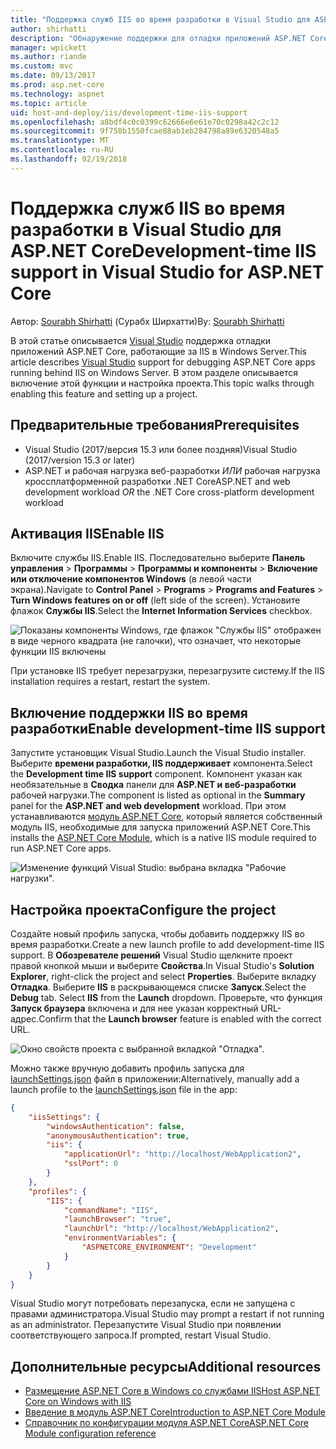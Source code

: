```yaml
---
title: "Поддержка служб IIS во время разработки в Visual Studio для ASP.NET Core"
author: shirhatti
description: "Обнаружение поддержки для отладки приложений ASP.NET Core при запуске за IIS на сервере Windows."
manager: wpickett
ms.author: riande
ms.custom: mvc
ms.date: 09/13/2017
ms.prod: asp.net-core
ms.technology: aspnet
ms.topic: article
uid: host-and-deploy/iis/development-time-iis-support
ms.openlocfilehash: a8bdf4c0c0399c62666e6e61e70c0298a42c2c12
ms.sourcegitcommit: 9f758b1550fcae88ab1eb284798a89e6320548a5
ms.translationtype: MT
ms.contentlocale: ru-RU
ms.lasthandoff: 02/19/2018
---
```

# <a name="development-time-iis-support-in-visual-studio-for-aspnet-core"></a><span data-ttu-id="46d8d-103">Поддержка служб IIS во время разработки в Visual Studio для ASP.NET Core</span><span class="sxs-lookup"><span data-stu-id="46d8d-103">Development-time IIS support in Visual Studio for ASP.NET Core</span></span>

<span data-ttu-id="46d8d-104">Автор: [Sourabh Shirhatti](https://twitter.com/sshirhatti) (Сурабх Ширхатти)</span><span class="sxs-lookup"><span data-stu-id="46d8d-104">By: [Sourabh Shirhatti](https://twitter.com/sshirhatti)</span></span>

<span data-ttu-id="46d8d-105">В этой статье описывается [Visual Studio](https://www.visualstudio.com/vs/) поддержка отладки приложений ASP.NET Core, работающие за IIS в Windows Server.</span><span class="sxs-lookup"><span data-stu-id="46d8d-105">This article describes [Visual Studio](https://www.visualstudio.com/vs/) support for debugging ASP.NET Core apps running behind IIS on Windows Server.</span></span> <span data-ttu-id="46d8d-106">В этом разделе описывается включение этой функции и настройка проекта.</span><span class="sxs-lookup"><span data-stu-id="46d8d-106">This topic walks through enabling this feature and setting up a project.</span></span>

## <a name="prerequisites"></a><span data-ttu-id="46d8d-107">Предварительные требования</span><span class="sxs-lookup"><span data-stu-id="46d8d-107">Prerequisites</span></span>

* <span data-ttu-id="46d8d-108">Visual Studio (2017/версия 15.3 или более поздняя)</span><span class="sxs-lookup"><span data-stu-id="46d8d-108">Visual Studio (2017/version 15.3 or later)</span></span>
* <span data-ttu-id="46d8d-109">ASP.NET и рабочая нагрузка веб-разработки *ИЛИ* рабочая нагрузка кроссплатформенной разработки .NET Core</span><span class="sxs-lookup"><span data-stu-id="46d8d-109">ASP.NET and web development workload *OR* the .NET Core cross-platform development workload</span></span>

## <a name="enable-iis"></a><span data-ttu-id="46d8d-110">Активация IIS</span><span class="sxs-lookup"><span data-stu-id="46d8d-110">Enable IIS</span></span>

<span data-ttu-id="46d8d-111">Включите службы IIS.</span><span class="sxs-lookup"><span data-stu-id="46d8d-111">Enable IIS.</span></span> <span data-ttu-id="46d8d-112">Последовательно выберите **Панель управления** > **Программы** > **Программы и компоненты** > **Включение или отключение компонентов Windows** (в левой части экрана).</span><span class="sxs-lookup"><span data-stu-id="46d8d-112">Navigate to **Control Panel** > **Programs** > **Programs and Features** > **Turn Windows features on or off** (left side of the screen).</span></span> <span data-ttu-id="46d8d-113">Установите флажок **Службы IIS**.</span><span class="sxs-lookup"><span data-stu-id="46d8d-113">Select the **Internet Information Services** checkbox.</span></span>

![Показаны компоненты Windows, где флажок "Службы IIS" отображен в виде черного квадрата (не галочки), что означает, что некоторые функции IIS включены](development-time-iis-support/_static/enable_iis.png)

<span data-ttu-id="46d8d-115">При установке IIS требует перезагрузки, перезагрузите систему.</span><span class="sxs-lookup"><span data-stu-id="46d8d-115">If the IIS installation requires a restart, restart the system.</span></span>

## <a name="enable-development-time-iis-support"></a><span data-ttu-id="46d8d-116">Включение поддержки IIS во время разработки</span><span class="sxs-lookup"><span data-stu-id="46d8d-116">Enable development-time IIS support</span></span>

<span data-ttu-id="46d8d-117">Запустите установщик Visual Studio.</span><span class="sxs-lookup"><span data-stu-id="46d8d-117">Launch the Visual Studio installer.</span></span> <span data-ttu-id="46d8d-118">Выберите **времени разработки, IIS поддерживает** компонента.</span><span class="sxs-lookup"><span data-stu-id="46d8d-118">Select the **Development time IIS support** component.</span></span> <span data-ttu-id="46d8d-119">Компонент указан как необязательные в **Сводка** панели для **ASP.NET и веб-разработки** рабочей нагрузки.</span><span class="sxs-lookup"><span data-stu-id="46d8d-119">The component is listed as optional in the **Summary** panel for the **ASP.NET and web development** workload.</span></span> <span data-ttu-id="46d8d-120">При этом устанавливаются [модуль ASP.NET Core](xref:fundamentals/servers/aspnet-core-module), который является собственный модуль IIS, необходимые для запуска приложений ASP.NET Core.</span><span class="sxs-lookup"><span data-stu-id="46d8d-120">This installs the [ASP.NET Core Module](xref:fundamentals/servers/aspnet-core-module), which is a native IIS module required to run ASP.NET Core apps.</span></span>

![Изменение функций Visual Studio: выбрана вкладка "Рабочие нагрузки".](development-time-iis-support/_static/development_time_support.png)

## <a name="configure-the-project"></a><span data-ttu-id="46d8d-124">Настройка проекта</span><span class="sxs-lookup"><span data-stu-id="46d8d-124">Configure the project</span></span>

<span data-ttu-id="46d8d-125">Создайте новый профиль запуска, чтобы добавить поддержку IIS во время разработки.</span><span class="sxs-lookup"><span data-stu-id="46d8d-125">Create a new launch profile to add development-time IIS support.</span></span> <span data-ttu-id="46d8d-126">В **Обозревателе решений** Visual Studio щелкните проект правой кнопкой мыши и выберите **Свойства**.</span><span class="sxs-lookup"><span data-stu-id="46d8d-126">In Visual Studio's **Solution Explorer**, right-click the project and select **Properties**.</span></span> <span data-ttu-id="46d8d-127">Выберите вкладку **Отладка**. Выберите **IIS** в раскрывающемся списке **Запуск**.</span><span class="sxs-lookup"><span data-stu-id="46d8d-127">Select the **Debug** tab. Select **IIS** from the **Launch** dropdown.</span></span> <span data-ttu-id="46d8d-128">Проверьте, что функция **Запуск браузера** включена и для нее указан корректный URL-адрес.</span><span class="sxs-lookup"><span data-stu-id="46d8d-128">Confirm that the **Launch browser** feature is enabled with the correct URL.</span></span>

![Окно свойств проекта с выбранной вкладкой "Отладка".](development-time-iis-support/_static/project_properties.png)

<span data-ttu-id="46d8d-133">Можно также вручную добавить профиль запуска для [launchSettings.json](http://json.schemastore.org/launchsettings) файл в приложении:</span><span class="sxs-lookup"><span data-stu-id="46d8d-133">Alternatively, manually add a launch profile to the [launchSettings.json](http://json.schemastore.org/launchsettings) file in the app:</span></span>

```json
{
    "iisSettings": {
        "windowsAuthentication": false,
        "anonymousAuthentication": true,
        "iis": {
            "applicationUrl": "http://localhost/WebApplication2",
            "sslPort": 0
        }
    },
    "profiles": {
        "IIS": {
            "commandName": "IIS",
            "launchBrowser": "true",
            "launchUrl": "http://localhost/WebApplication2",
            "environmentVariables": {
                "ASPNETCORE_ENVIRONMENT": "Development"
            }
        }
    }
}
```

<span data-ttu-id="46d8d-134">Visual Studio могут потребовать перезапуска, если не запущена с правами администратора.</span><span class="sxs-lookup"><span data-stu-id="46d8d-134">Visual Studio may prompt a restart if not running as an administrator.</span></span> <span data-ttu-id="46d8d-135">Перезапустите Visual Studio при появлении соответствующего запроса.</span><span class="sxs-lookup"><span data-stu-id="46d8d-135">If prompted, restart Visual Studio.</span></span>

## <a name="additional-resources"></a><span data-ttu-id="46d8d-136">Дополнительные ресурсы</span><span class="sxs-lookup"><span data-stu-id="46d8d-136">Additional resources</span></span>

* [<span data-ttu-id="46d8d-137">Размещение ASP.NET Core в Windows со службами IIS</span><span class="sxs-lookup"><span data-stu-id="46d8d-137">Host ASP.NET Core on Windows with IIS</span></span>](xref:host-and-deploy/iis/index)
* [<span data-ttu-id="46d8d-138">Введение в модуль ASP.NET Core</span><span class="sxs-lookup"><span data-stu-id="46d8d-138">Introduction to ASP.NET Core Module</span></span>](xref:fundamentals/servers/aspnet-core-module)
* [<span data-ttu-id="46d8d-139">Справочник по конфигурации модуля ASP.NET Core</span><span class="sxs-lookup"><span data-stu-id="46d8d-139">ASP.NET Core Module configuration reference</span></span>](xref:host-and-deploy/aspnet-core-module)
